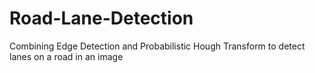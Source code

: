 # Road-Lane-Detection
Combining Edge Detection and Probabilistic Hough Transform to detect lanes on a road in an image
